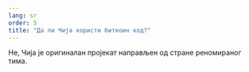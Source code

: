 ```yaml
---
lang: sr
order: 5
title: "Да ли Чија користи биткоин код?"
---
```


Не, Чија је оригиналан пројекат направљен од стране реномираног тима.
